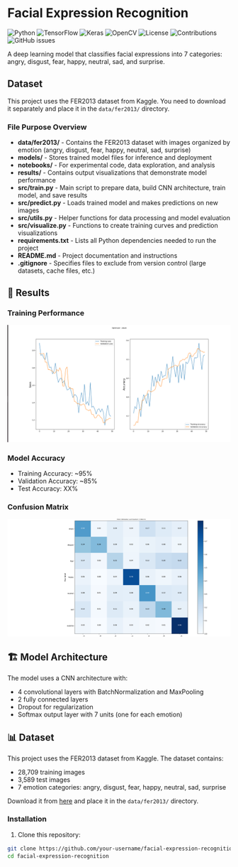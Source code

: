 # Facial Expression Recognition

![Python](https://img.shields.io/badge/python-3.8%2B-blue?logo=python)
![TensorFlow](https://img.shields.io/badge/TensorFlow-2.10%2B-orange?logo=tensorflow)
![Keras](https://img.shields.io/badge/Keras-2.10%2B-red?logo=keras)
![OpenCV](https://img.shields.io/badge/OpenCV-4.6%2B-blue?logo=opencv)
![License](https://img.shields.io/badge/license-MIT-green)
![Contributions](https://img.shields.io/badge/contributions-welcome-brightgreen)
![GitHub issues](https://img.shields.io/github/issues/esraessfib/facial-expression-recognition)


A deep learning model that classifies facial expressions into 7 categories: angry, disgust, fear, happy, neutral, sad, and surprise.

## Dataset

This project uses the FER2013 dataset from Kaggle. You need to download it separately and place it in the `data/fer2013/` directory.

### File Purpose Overview

- **data/fer2013/** - Contains the FER2013 dataset with images organized by emotion (angry, disgust, fear, happy, neutral, sad, surprise)
- **models/** - Stores trained model files for inference and deployment
- **notebooks/** - For experimental code, data exploration, and analysis
- **results/** - Contains output visualizations that demonstrate model performance
- **src/train.py** - Main script to prepare data, build CNN architecture, train model, and save results
- **src/predict.py** - Loads trained model and makes predictions on new images
- **src/utils.py** - Helper functions for data processing and model evaluation
- **src/visualize.py** - Functions to create training curves and prediction visualizations
- **requirements.txt** - Lists all Python dependencies needed to run the project
- **README.md** - Project documentation and instructions
- **.gitignore** - Specifies files to exclude from version control (large datasets, cache files, etc.)

## 🎯 Results

### Training Performance
![Training History](results/training_history.png)

### Model Accuracy
- Training Accuracy: ~95%
- Validation Accuracy: ~85%
- Test Accuracy: XX%

### Confusion Matrix
![Confusion Matrix](results/confusion_matrix.png)


## 🏗️ Model Architecture

The model uses a CNN architecture with:
- 4 convolutional layers with BatchNormalization and MaxPooling
- 2 fully connected layers
- Dropout for regularization
- Softmax output layer with 7 units (one for each emotion)

## 📊 Dataset

This project uses the FER2013 dataset from Kaggle. The dataset contains:
- 28,709 training images
- 3,589 test images
- 7 emotion categories: angry, disgust, fear, happy, neutral, sad, surprise

Download it from [here](https://www.kaggle.com/datasets/msambare/fer2013) and place it in the `data/fer2013/` directory.


### Installation

1. Clone this repository:
```bash
git clone https://github.com/your-username/facial-expression-recognition.git
cd facial-expression-recognition
